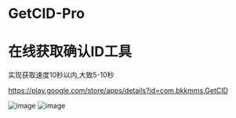 # GetCID-Pro
# 在线获取确认ID工具  
实现获取速度10秒以内,大致5-10秒  

https://play.google.com/store/apps/details?id=com.bkkmms.GetCID

![image](https://github.com/laomms/GetCID-Pro/blob/master/333.png)
![image](https://github.com/laomms/GetCID-Pro/blob/master/111.jpg)
